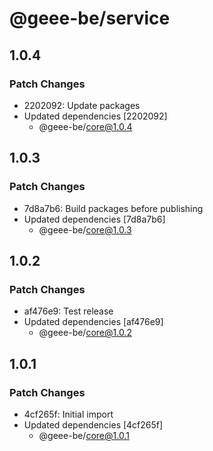 # @geee-be/service

## 1.0.4

### Patch Changes

- 2202092: Update packages
- Updated dependencies [2202092]
  - @geee-be/core@1.0.4

## 1.0.3

### Patch Changes

- 7d8a7b6: Build packages before publishing
- Updated dependencies [7d8a7b6]
  - @geee-be/core@1.0.3

## 1.0.2

### Patch Changes

- af476e9: Test release
- Updated dependencies [af476e9]
  - @geee-be/core@1.0.2

## 1.0.1

### Patch Changes

- 4cf265f: Initial import
- Updated dependencies [4cf265f]
  - @geee-be/core@1.0.1
